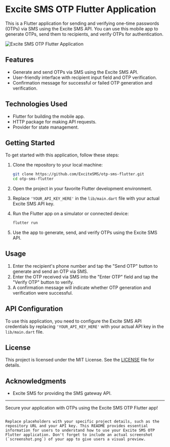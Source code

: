 # Excite SMS OTP Flutter Application

This is a Flutter application for sending and verifying one-time passwords (OTPs) via SMS using the Excite SMS API. You can use this mobile app to generate OTPs, send them to recipients, and verify OTPs for authentication.

![Excite SMS OTP Flutter Application](screenshot.png)

## Features

- Generate and send OTPs via SMS using the Excite SMS API.
- User-friendly interface with recipient input field and OTP verification.
- Confirmation message for successful or failed OTP generation and verification.

## Technologies Used

- Flutter for building the mobile app.
- HTTP package for making API requests.
- Provider for state management.

## Getting Started

To get started with this application, follow these steps:

1. Clone the repository to your local machine:

   ```bash
   git clone https://github.com/ExciteSMS/otp-sms-flutter.git
   cd otp-sms-flutter

2. Open the project in your favorite Flutter development environment.

3. Replace `'YOUR_API_KEY_HERE'` in the `lib/main.dart` file with your actual Excite SMS API key.

4. Run the Flutter app on a simulator or connected device:

   ```bash
   flutter run
   ```

5. Use the app to generate, send, and verify OTPs using the Excite SMS API.

## Usage

1. Enter the recipient's phone number and tap the "Send OTP" button to generate and send an OTP via SMS.
2. Enter the OTP received via SMS into the "Enter OTP" field and tap the "Verify OTP" button to verify.
3. A confirmation message will indicate whether OTP generation and verification were successful.

## API Configuration

To use this application, you need to configure the Excite SMS API credentials by replacing `'YOUR_API_KEY_HERE'` with your actual API key in the `lib/main.dart` file.

## License

This project is licensed under the MIT License. See the [LICENSE](LICENSE) file for details.

## Acknowledgments

- Excite SMS for providing the SMS gateway API.

---

Secure your application with OTPs using the Excite SMS OTP Flutter app!
```

Replace placeholders with your specific project details, such as the repository URL and your API key. This README provides essential information for users to understand how to use your Excite SMS OTP Flutter application. Don't forget to include an actual screenshot (`screenshot.png`) of your app to give users a visual preview.
